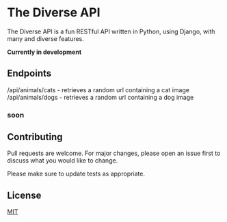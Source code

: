 # The Diverse API

The Diverse API is a fun RESTful API written in Python, using Django, with many and diverse features.

**Currently in development**

## Endpoints

/api/animals/cats - retrieves a random url containing a cat image
/api/animals/dogs - retrieves a random url containing a dog image

### soon

## Contributing
Pull requests are welcome. For major changes, please open an issue first to discuss what you would like to change.

Please make sure to update tests as appropriate.

## License
[MIT](https://choosealicense.com/licenses/mit/)